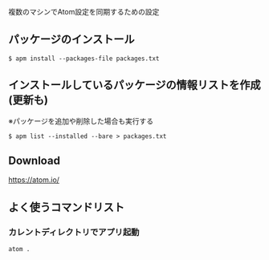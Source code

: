 複数のマシンでAtom設定を同期するための設定

## パッケージのインストール
``` shell
$ apm install --packages-file packages.txt
```

## インストールしているパッケージの情報リストを作成(更新も)
※パッケージを追加や削除した場合も実行する

``` shell
$ apm list --installed --bare > packages.txt
```

## Download

https://atom.io/

## よく使うコマンドリスト

### カレントディレクトリでアプリ起動

``` shell
atom .
```

